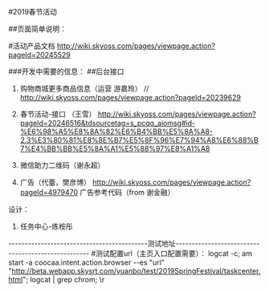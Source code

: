 #2019春节活动

##页面简单说明：


#活动产品文档
	http://wiki.skyoss.com/pages/viewpage.action?pageId=20245529

###开发中需要的信息：
##后台接口
1. 购物商城更多商品信息（运营 游嘉玲）
	//	http://wiki.skyoss.com/pages/viewpage.action?pageId=20239629

2. 春节活动-接口 （王雪）
	http://wiki.skyoss.com/pages/viewpage.action?pageId=20246516&tdsourcetag=s_pcqq_aiomsg#id-%E6%98%A5%E8%8A%82%E6%B4%BB%E5%8A%A8-2.3%E3%80%81%E8%8E%B7%E5%8F%96%E7%94%A8%E6%88%B7%E4%BB%BB%E5%8A%A1%E5%88%97%E8%A1%A8
	
3. 微信助力二维码（谢永超）

4. 广告（代蕾，樊彦博）
	http://wiki.skyoss.com/pages/viewpage.action?pageId=4979470
	广告参考代码（from 谢金融）
	
设计：
1. 任务中心-练桉彤
	
-------------------------------------------测试地址---------------------------------------------------
#测试配置url（主页入口配置需要）：
logcat -c;  am start -a coocaa.intent.action.browser --es "url" "http://beta.webapp.skysrt.com/yuanbo/test/2019SpringFestival/taskcenter.html"; logcat | grep chrom; \r
	

